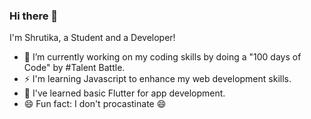 ### Hi there 👋 

I'm Shrutika, a Student and a Developer!

- 🔭 I’m currently working on my coding skills by doing a "100 days of Code" by #Talent Battle.
- ⚡ I'm learning Javascript to enhance my web development skills.
- 🌱 I've learned basic Flutter for app development.
- 😄 Fun fact: I don't procastinate 😄
<!--
**shrutikahilale/shrutikahilale** is a ✨ _special_ ✨ repository because its `README.md` (this file) appears on your GitHub profile.

Here are some ideas to get you started:

- 🔭 I’m currently working on ...
- 🌱 I’m currently learning ...
- 👯 I’m looking to collaborate on ...
- 🤔 I’m looking for help with ...
- 💬 Ask me about ...
- 📫 How to reach me: ...
- 😄 Pronouns: ...
- ⚡ Fun fact: ...
-->
